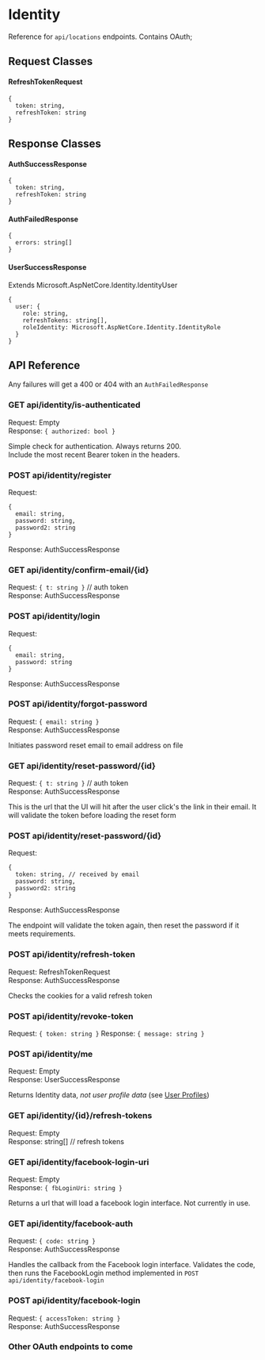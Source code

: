 ﻿# Identity
Reference for `api/locations` endpoints. Contains OAuth;

## Request Classes

#### RefreshTokenRequest
```
{
  token: string,
  refreshToken: string
}
```

## Response Classes

#### AuthSuccessResponse
```
{
  token: string,
  refreshToken: string
}
```

#### AuthFailedResponse
```
{
  errors: string[]
}
```

#### UserSuccessResponse
Extends Microsoft.AspNetCore.Identity.IdentityUser
```
{
  user: {
    role: string,
    refreshTokens: string[],
    roleIdentity: Microsoft.AspNetCore.Identity.IdentityRole
  }
}
```


## API Reference
Any failures will get a 400 or 404 with an `AuthFailedResponse`

### GET api/identity/is-authenticated
Request: Empty  
Response: `{ authorized: bool }`

Simple check for authentication. Always returns 200.  
Include the most recent Bearer token in the headers.

### POST api/identity/register
Request:
```
{
  email: string,
  password: string,
  password2: string
}
```
Response: AuthSuccessResponse

### GET api/identity/confirm-email/{id}
Request: `{ t: string }` // auth token  
Response: AuthSuccessResponse

### POST api/identity/login
Request:
```
{
  email: string,
  password: string
}
```
Response: AuthSuccessResponse

### POST api/identity/forgot-password
Request: `{ email: string }`  
Response: AuthSuccessResponse

Initiates password reset email to email address on file

### GET api/identity/reset-password/{id}
Request: `{ t: string }` // auth token  
Response: AuthSuccessResponse

This is the url that the UI will hit after the user click's the link in their email. It will validate
the token before loading the reset form

### POST api/identity/reset-password/{id}
Request: 
```
{
  token: string, // received by email
  password: string,
  password2: string
}
```
Response: AuthSuccessResponse

The endpoint will validate the token again, then reset the password if it meets requirements.

### POST api/identity/refresh-token
Request: RefreshTokenRequest  
Response: AuthSuccessResponse

Checks the cookies for a valid refresh token

### POST api/identity/revoke-token
Request: `{ token: string }`
Response: `{ message: string }`

### POST api/identity/me
Request: Empty  
Response: UserSuccessResponse

Returns Identity data, *not user profile data* (see [User Profiles](./UserProfiles.md))

### GET api/identity/{id}/refresh-tokens
Request: Empty  
Response: string[] // refresh tokens

### GET api/identity/facebook-login-uri
Request: Empty  
Response: `{ fbLoginUri: string }`

Returns a url that will load a facebook login interface. Not currently in use.

### GET api/identity/facebook-auth
Request: `{ code: string }`  
Response: AuthSuccessResponse

Handles the callback from the Facebook login interface.
Validates the code, then runs the FacebookLogin method implemented in `POST api/identity/facebook-login`

### POST api/identity/facebook-login
Request: `{ accessToken: string }`  
Response: AuthSuccessResponse

### Other OAuth endpoints to come